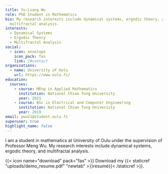 ```yaml
---
title: Yu-Liang Wu
role: PhD Student in Mathematics
bio: My research interests include dynamical systems, ergodic theory, and
  multifractal analysis.
interests:
  - Dynamical Systems
  - Ergodic Theory
  - Multifractal Analysis
social:
  - icon: envelope
    icon_pack: fas
    link: /#contact
organizations:
  - name: University of Oulu
    url: https://www.oulu.fi/
education:
  courses:
    - course: MEng in Applied Mathematics
      institution: National Chiao Tung University
      year: 2021
    - course: BSc in Electrical and Computer Engineering
      institution: National Chiao Tung University
      year: 2019
email: ywu21@student.oulu.fi
superuser: true
highlight_name: false
---
```

I am a student in mathematics at University of Oulu under the supervision of Professor Meng Wu. My research interests include dynamical systems, ergodic theory, and multifractal analysis.

{{< icon name="download" pack="fas" >}} Download my {{< staticref "uploads/demo_resume.pdf" "newtab" >}}resumé{{< /staticref >}}.